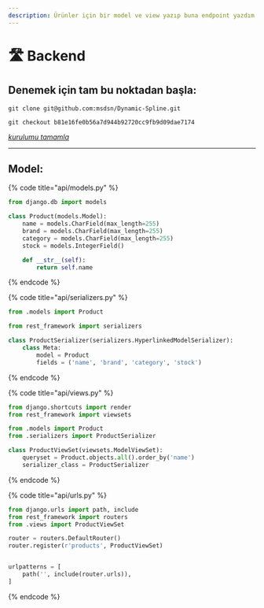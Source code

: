```yaml
---
description: Ürünler için bir model ve view yazıp buna endpoint yazdım.
---
```


# 🛣️ Backend

## Denemek için tam bu noktadan başla:

`git clone git@github.com:msdsn/Dynamic-Spline.git`

`git checkout b81e16fe0b56a7d944b92720cc9fb9d09dae7174`

[_kurulumu tamamla_](djangon-spline.md#backend-baslat)

***

## Model:

{% code title="api/models.py" %}
```python
from django.db import models

class Product(models.Model):
    name = models.CharField(max_length=255)
    brand = models.CharField(max_length=255)
    category = models.CharField(max_length=255)
    stock = models.IntegerField()

    def __str__(self):
        return self.name
```
{% endcode %}

{% code title="api/serializers.py" %}
```python
from .models import Product

from rest_framework import serializers

class ProductSerializer(serializers.HyperlinkedModelSerializer):
    class Meta:
        model = Product
        fields = ('name', 'brand', 'category', 'stock')
```
{% endcode %}

{% code title="api/views.py" %}
```python
from django.shortcuts import render
from rest_framework import viewsets

from .models import Product
from .serializers import ProductSerializer

class ProductViewSet(viewsets.ModelViewSet):
    queryset = Product.objects.all().order_by('name')
    serializer_class = ProductSerializer

```
{% endcode %}

{% code title="api/urls.py" %}
```python
from django.urls import path, include
from rest_framework import routers
from .views import ProductViewSet

router = routers.DefaultRouter()
router.register(r'products', ProductViewSet)


urlpatterns = [
    path('', include(router.urls)),
]

```
{% endcode %}

